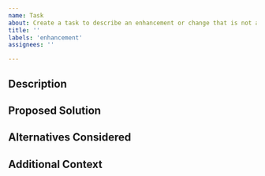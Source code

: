 ```yaml
---
name: Task
about: Create a task to describe an enhancement or change that is not a bug.
title: ''
labels: 'enhancement'
assignees: ''

---
```


## Description

<!-- A clear and concise description of what the problem is. Is your request
related to a problem? Ex. I'm always frustrated when [...] -->

<!-- A clear and concise description of the task. -->
<!-- The sections suggested are intended to make it easy to create a -->
<!-- descriptive issue Change as needed! -->

## Proposed Solution

<!-- What do you think should happen? -->

## Alternatives Considered

<!-- Have any alternative solutions been considered? -->

## Additional Context

<!-- Is there any additional context that would be helpful? -->
